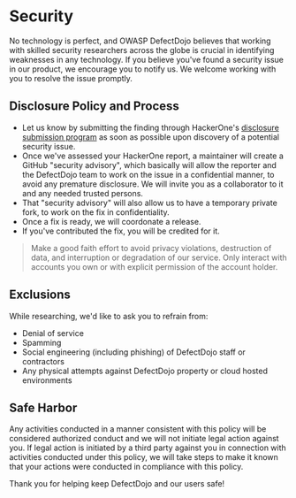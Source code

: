# Security

No technology is perfect, and OWASP DefectDojo believes that working with skilled security researchers across the globe is crucial in identifying weaknesses in any technology. If you believe you've found a security issue in our product, we encourage you to notify us. We welcome working with you to resolve the issue promptly.

## Disclosure Policy and Process

* Let us know by submitting the finding through HackerOne's [disclosure submission program](https://hackerone.com/defectdojo/reports/new) as soon as possible upon discovery of a potential security issue.
* Once we've assessed your HackerOne report, a maintainer will create a GitHub "security advisory", which basically will allow the reporter and the DefectDojo team to work on the issue in a confidential manner, to avoid any premature disclosure. We will invite you as a collaborator to it and any needed trusted persons.
* That "security advisory" will also allow us to have a temporary private fork, to work on the fix in confidentiality.
* Once a fix is ready, we will coordonate a release.
* If you've contributed the fix, you will be credited for it.

> Make a good faith effort to avoid privacy violations, destruction of data, and interruption or degradation of our service. Only interact with accounts you own or with explicit permission of the account holder.

## Exclusions

While researching, we'd like to ask you to refrain from:

* Denial of service
* Spamming
* Social engineering (including phishing) of DefectDojo staff or contractors
* Any physical attempts against DefectDojo property or cloud hosted environments

## Safe Harbor

Any activities conducted in a manner consistent with this policy will be considered authorized conduct and we will not initiate legal action against you. If legal action is initiated by a third party against you in connection with activities conducted under this policy, we will take steps to make it known that your actions were conducted in compliance with this policy.

Thank you for helping keep DefectDojo and our users safe!
